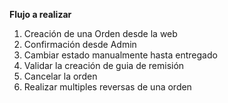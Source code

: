 **Flujo a realizar**

1. Creación de una Orden desde la web
1. Confirmación desde Admin
1. Cambiar estado manualmente hasta entregado
1. Validar la creación de guia de remisión
1. Cancelar la orden
1. Realizar multiples reversas de una orden